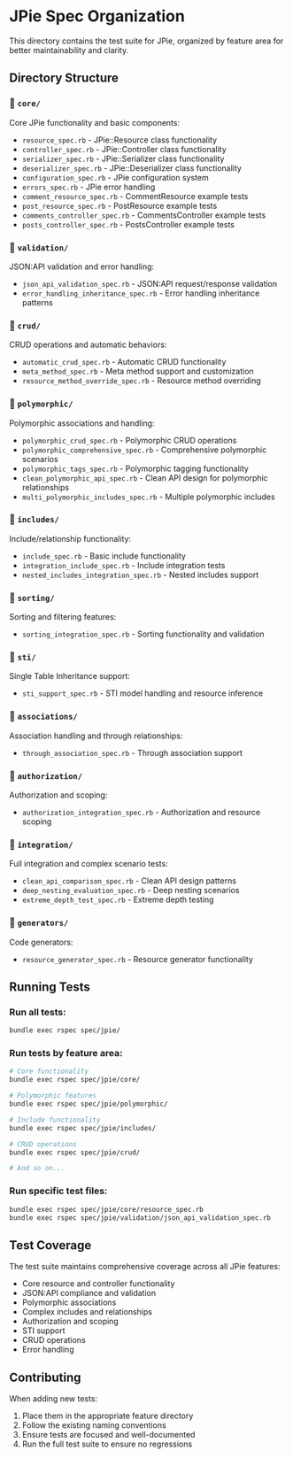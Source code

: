 # JPie Spec Organization

This directory contains the test suite for JPie, organized by feature area for better maintainability and clarity.

## Directory Structure

### 📁 `core/`
Core JPie functionality and basic components:
- `resource_spec.rb` - JPie::Resource class functionality
- `controller_spec.rb` - JPie::Controller class functionality  
- `serializer_spec.rb` - JPie::Serializer class functionality
- `deserializer_spec.rb` - JPie::Deserializer class functionality
- `configuration_spec.rb` - JPie configuration system
- `errors_spec.rb` - JPie error handling
- `comment_resource_spec.rb` - CommentResource example tests
- `post_resource_spec.rb` - PostResource example tests
- `comments_controller_spec.rb` - CommentsController example tests
- `posts_controller_spec.rb` - PostsController example tests

### 📁 `validation/`
JSON:API validation and error handling:
- `json_api_validation_spec.rb` - JSON:API request/response validation
- `error_handling_inheritance_spec.rb` - Error handling inheritance patterns

### 📁 `crud/`
CRUD operations and automatic behaviors:
- `automatic_crud_spec.rb` - Automatic CRUD functionality
- `meta_method_spec.rb` - Meta method support and customization
- `resource_method_override_spec.rb` - Resource method overriding

### 📁 `polymorphic/`
Polymorphic associations and handling:
- `polymorphic_crud_spec.rb` - Polymorphic CRUD operations
- `polymorphic_comprehensive_spec.rb` - Comprehensive polymorphic scenarios
- `polymorphic_tags_spec.rb` - Polymorphic tagging functionality
- `clean_polymorphic_api_spec.rb` - Clean API design for polymorphic relationships
- `multi_polymorphic_includes_spec.rb` - Multiple polymorphic includes

### 📁 `includes/`
Include/relationship functionality:
- `include_spec.rb` - Basic include functionality
- `integration_include_spec.rb` - Include integration tests
- `nested_includes_integration_spec.rb` - Nested includes support

### 📁 `sorting/`
Sorting and filtering features:
- `sorting_integration_spec.rb` - Sorting functionality and validation

### 📁 `sti/`
Single Table Inheritance support:
- `sti_support_spec.rb` - STI model handling and resource inference

### 📁 `associations/`
Association handling and through relationships:
- `through_association_spec.rb` - Through association support

### 📁 `authorization/`
Authorization and scoping:
- `authorization_integration_spec.rb` - Authorization and resource scoping

### 📁 `integration/`
Full integration and complex scenario tests:
- `clean_api_comparison_spec.rb` - Clean API design patterns
- `deep_nesting_evaluation_spec.rb` - Deep nesting scenarios
- `extreme_depth_test_spec.rb` - Extreme depth testing

### 📁 `generators/`
Code generators:
- `resource_generator_spec.rb` - Resource generator functionality

## Running Tests

### Run all tests:
```bash
bundle exec rspec spec/jpie/
```

### Run tests by feature area:
```bash
# Core functionality
bundle exec rspec spec/jpie/core/

# Polymorphic features
bundle exec rspec spec/jpie/polymorphic/

# Include functionality
bundle exec rspec spec/jpie/includes/

# CRUD operations
bundle exec rspec spec/jpie/crud/

# And so on...
```

### Run specific test files:
```bash
bundle exec rspec spec/jpie/core/resource_spec.rb
bundle exec rspec spec/jpie/validation/json_api_validation_spec.rb
```

## Test Coverage

The test suite maintains comprehensive coverage across all JPie features:
- Core resource and controller functionality
- JSON:API compliance and validation
- Polymorphic associations
- Complex includes and relationships
- Authorization and scoping
- STI support
- CRUD operations
- Error handling

## Contributing

When adding new tests:
1. Place them in the appropriate feature directory
2. Follow the existing naming conventions
3. Ensure tests are focused and well-documented
4. Run the full test suite to ensure no regressions 